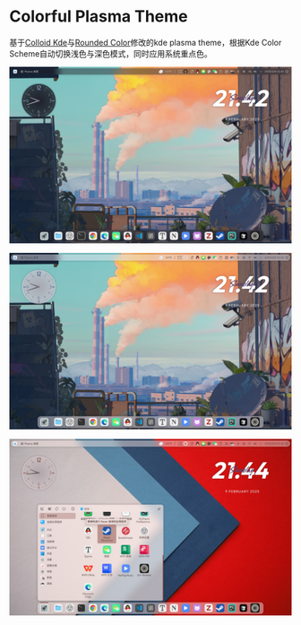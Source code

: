# Colorful Plasma Theme

基于[Colloid Kde](https://github.com/vinceliuice/Colloid-kde)与[Rounded Color](https://github.com/varlesh/rounded)修改的kde plasma theme，根据Kde Color Scheme自动切换浅色与深色模式，同时应用系统重点色。

![image-20250209214225113](./readme.assets/image-20250209214225113.png)

![image-20250209214254322](./readme.assets/image-20250209214254322.png)

![image-20250209214456463](./readme.assets/image-20250209214456463.png)